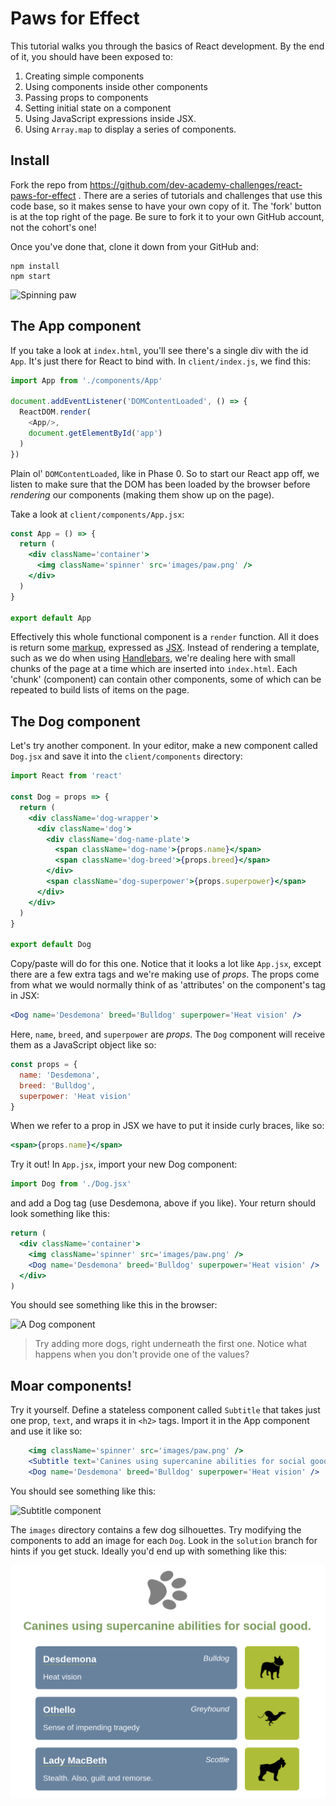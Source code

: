 # Paws for Effect

This tutorial walks you through the basics of React development. By the end of it, you should have been exposed to:

 1. Creating simple components
 2. Using components inside other components
 3. Passing props to components
 4. Setting initial state on a component
 5. Using JavaScript expressions inside JSX.
 6. Using `Array.map` to display a series of components.


## Install

Fork the repo from https://github.com/dev-academy-challenges/react-paws-for-effect . There are a series of tutorials and challenges that use this code base, so it makes sense to have your own copy of it. The 'fork' button is at the top right of the page. Be sure to fork it to your own GitHub account, not the cohort's one!

Once you've done that, clone it down from your GitHub and:

```shell
npm install
npm start
```

![Spinning paw](screenshots/paw.png)


## The App component

If you take a look at `index.html`, you'll see there's a single div with the id `App`. It's just there for React to bind with. In `client/index.js`, we find this:

```js
import App from './components/App'

document.addEventListener('DOMContentLoaded', () => {
  ReactDOM.render(
    <App/>,
    document.getElementById('app')
  )
})
```

Plain ol' `DOMContentLoaded`, like in Phase 0. So to start our React app off, we listen to make sure that the DOM has been loaded by the browser before _rendering_ our components (making them show up on the page).

Take a look at `client/components/App.jsx`:

```jsx
const App = () => {
  return (
    <div className='container'>
      <img className='spinner' src='images/paw.png' />
    </div>
  )
}

export default App
```

Effectively this whole functional component is a `render` function. All it does is return some [markup](https://en.wikipedia.org/wiki/Markup_language), expressed as [JSX](https://jsx.github.io/). Instead of rendering a template, such as we do when using [Handlebars](https://handlebarsjs.com), we're dealing here with small chunks of the page at a time which are inserted into `index.html`. Each 'chunk' (component) can contain other components, some of which can be repeated to build lists of items on the page.


## The Dog component

Let's try another component. In your editor, make a new component called `Dog.jsx` and save it into the `client/components` directory:

```jsx
import React from 'react'

const Dog = props => {
  return (
    <div className='dog-wrapper'>
      <div className='dog'>
        <div className='dog-name-plate'>
          <span className='dog-name'>{props.name}</span>
          <span className='dog-breed'>{props.breed}</span>
        </div>
        <span className='dog-superpower'>{props.superpower}</span>
      </div>
    </div>
  )
}

export default Dog
```

Copy/paste will do for this one. Notice that it looks a lot like `App.jsx`, except there are a few extra tags and we're making use of _props_. The props come from what we would normally think of as 'attributes' on the component's tag in JSX:

```jsx
<Dog name='Desdemona' breed='Bulldog' superpower='Heat vision' />
```

Here, `name`, `breed`, and `superpower` are _props_. The `Dog` component will receive them as a JavaScript object like so:

```js
const props = {
  name: 'Desdemona',
  breed: 'Bulldog',
  superpower: 'Heat vision'
}
```

When we refer to a prop in JSX we have to put it inside curly braces, like so:

```jsx
<span>{props.name}</span>
```

Try it out! In `App.jsx`, import your new Dog component:

```js
import Dog from './Dog.jsx'
```

and add a Dog tag (use Desdemona, above if you like). Your return should look something like this:

```jsx
return (
  <div className='container'>
    <img className='spinner' src='images/paw.png' />
    <Dog name='Desdemona' breed='Bulldog' superpower='Heat vision' />
  </div>
)
```

You should see something like this in the browser:

![A Dog component](screenshots/dog.png)

> Try adding more dogs, right underneath the first one. Notice what happens when you don't provide one of the values?


## Moar components!

Try it yourself. Define a stateless component called `Subtitle` that takes just one prop, `text`, and wraps it in `<h2>` tags. Import it in the App component and use it like so:

```jsx
    <img className='spinner' src='images/paw.png' />
    <Subtitle text='Canines using supercanine abilities for social good.' />
    <Dog name='Desdemona' breed='Bulldog' superpower='Heat vision' />
```

You should see something like this:

![Subtitle component](screenshots/subtitle.png)

The `images` directory contains a few dog silhouettes. Try modifying the components to add an image for each `Dog`. Look in the `solution` branch for hints if you get stuck. Ideally you'd end up with something like this:

![Pic component](screenshots/pics.png)

